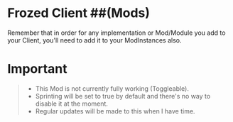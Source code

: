 # Frozed Client ##(Mods)

Remember that in order for any implementation or Mod/Module you add to your Client, you'll need to add it to your ModInstances also.
# Important
> - This Mod is not currently fully working (Toggleable).
> - Sprinting will be set to true by default and there's no way to disable it at the moment.
> - Regular updates will be made to this when I have time.
